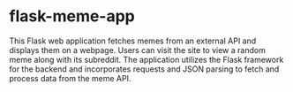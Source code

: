 # flask-meme-app
This Flask web application fetches memes from an external API and displays them on a webpage. Users can visit the site to view a random meme along with its subreddit. The application utilizes the Flask framework for the backend and incorporates requests and JSON parsing to fetch and process data from the meme API.

